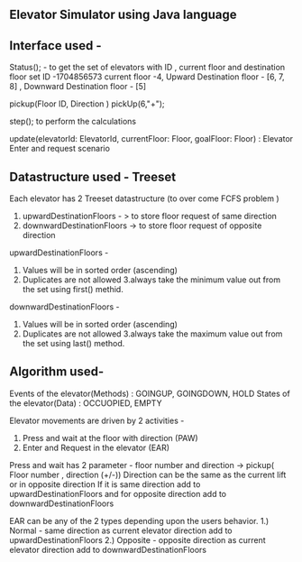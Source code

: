 
Elevator Simulator using  Java language
---------------------------------------


Interface used -
-----------------


Status(); - to get the set of elevators with ID , current floor and destination floor set 
ID -1704856573 current floor -4, Upward Destination floor - [6, 7, 8] , Downward Destination floor - [5]

pickup(Floor ID, Direction )
pickUp(6,"+");

step();
to perform the calculations

update(elevatorId: ElevatorId, currentFloor: Floor, goalFloor: Floor) : Elevator
Enter and request scenario 


Datastructure used - Treeset
-------------------------------------------
Each elevator has 2 Treeset datastructure (to over come FCFS problem )
1. upwardDestinationFloors - > to store floor request of same direction 
2. downwardDestinationFloors ->  to store floor request of opposite  direction 

upwardDestinationFloors -
1. Values will  be in sorted order (ascending)
2. Duplicates are not allowed 
3.always take the minimum value out from the set using first() methid.

downwardDestinationFloors -
1. Values will  be in sorted order (ascending)
2. Duplicates are not allowed 
3.always take the maximum value out from the set using last() method.


Algorithm used- 
----------------------------------------------

Events of the elevator(Methods) : GOINGUP, GOINGDOWN, HOLD 
States of the elevator(Data) : OCCUOPIED, EMPTY


Elevator movements are driven by 2 activities -
1. Press and wait at the floor with direction (PAW)
2. Enter and Request in the elevator (EAR)


Press and wait has 2 parameter - floor number and direction -> pickup( Floor number , direction (+/-))
Direction can be the same as the current lift or in opposite direction 
If it is same direction add to upwardDestinationFloors and for opposite direction add to downwardDestinationFloors

EAR can be any of the 2 types depending upon the users behavior.
1.) Normal - same direction as current elevator direction add to upwardDestinationFloors
2.) Opposite - opposite direction as current elevator direction add to downwardDestinationFloors




